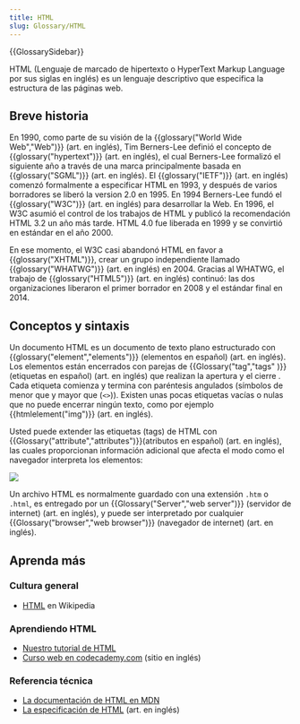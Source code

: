 ```yaml
---
title: HTML
slug: Glossary/HTML
---
```


{{GlossarySidebar}}

HTML (Lenguaje de marcado de hipertexto o HyperText Markup Language por sus siglas en inglés) es un lenguaje descriptivo que especifica la estructura de las páginas web.

## Breve historia

En 1990, como parte de su visión de la {{glossary("World Wide Web","Web")}} (art. en inglés), Tim Berners-Lee definió el concepto de {{glossary("hypertext")}} (art. en inglés), el cual Berners-Lee formalizó el siguiente año a través de una marca principalmente basada en {{glossary("SGML")}} (art. en inglés). El {{glossary("IETF")}} (art. en inglés) comenzó formalmente a especificar HTML en 1993, y después de varios borradores se liberó la version 2.0 en 1995. En 1994 Berners-Lee fundó el {{glossary("W3C")}} (art. en inglés) para desarrollar la Web. En 1996, el W3C asumió el control de los trabajos de HTML y publicó la recomendación HTML 3.2 un año más tarde. HTML 4.0 fue liberada en 1999 y se convirtió en estándar en el año 2000.

En ese momento, el W3C casi abandonó HTML en favor a {{glossary("XHTML")}}, crear un grupo independiente llamado {{glossary("WHATWG")}} (art. en inglés) en 2004. Gracias al WHATWG, el trabajo de {{glossary("HTML5")}} (art. en inglés) continuó: las dos organizaciones liberaron el primer borrador en 2008 y el estándar final en 2014.

## Conceptos y sintaxis

Un documento HTML es un documento de texto plano estructurado con {{glossary("element","elements")}} (elementos en español) (art. en inglés). Los elementos están encerrados con parejas de {{Glossary("tag","tags" )}} (etiquetas en español) (art. en inglés) que realizan la apertura y el cierre . Cada etiqueta comienza y termina con paréntesis angulados (símbolos de menor que y mayor que (`<>`)). Existen unas pocas etiquetas vacías o nulas que no puede encerrar ningún texto, como por ejemplo {{htmlelement("img")}} (art. en inglés).

Usted puede extender las etiquetas (tags) de HTML con {{Glossary("attribute","attributes")}}(atributos en español) (art. en inglés), las cuales proporcionan información adicional que afecta el modo como el navegador interpreta los elementos:

![](anatomia-de-un-elemento-html.png)

Un archivo HTML es normalmente guardado con una extensión `.htm` o `.html`, es entregado por un {{Glossary("Server","web server")}} (servidor de internet) (art. en inglés), y puede ser interpretado por cualquier {{Glossary("browser","web browser")}} (navegador de internet) (art. en inglés).

## Aprenda más

### Cultura general

- [HTML](https://es.wikipedia.org/wiki/HTML) en Wikipedia

### Aprendiendo HTML

- [Nuestro tutorial de HTML](/es/Learn/HTML)
- [Curso web en codecademy.com](http://www.codecademy.com/en/tracks/web) (sitio en inglés)

### Referencia técnica

- [La documentación de HTML en MDN](/es/docs/Web/HTML)
- [La especificación de HTML](http://www.w3.org/TR/html5/) (art. en inglés)
